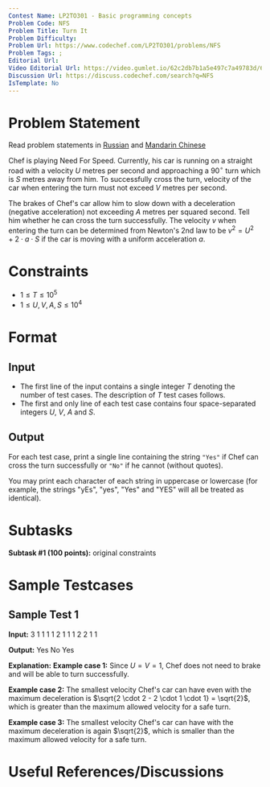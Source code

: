```yaml
---
Contest Name: LP2TO301 - Basic programming concepts
Problem Code: NFS
Problem Title: Turn It
Problem Difficulty: 
Problem Url: https://www.codechef.com/LP2TO301/problems/NFS
Problem Tags: ; 
Editorial Url: 
Video Editorial Url: https://video.gumlet.io/62c2db7b1a5e497c7a49783d/62d031fedaaef83eaf67ed2d/main.mpd
Discussion Url: https://discuss.codechef.com/search?q=NFS
IsTemplate: No
---
```



# Problem Statement

Read problem statements in [Russian](https://www.codechef.com/download/translated/LTIME94/russian/NFS.pdf) and [Mandarin Chinese](https://www.codechef.com/download/translated/LTIME94/mandarin/NFS.pdf)

Chef is playing Need For Speed. Currently, his car is running on a straight road 
with a velocity $U$ metres per second and approaching a $90^{\circ}$ turn which 
is $S$ metres away from him. To successfully cross the turn, velocity of the 
car when entering the turn must not exceed $V$ metres per second.

The brakes of Chef's car allow him to slow down with a deceleration (negative 
acceleration) not exceeding $A$ metres per squared second. Tell him whether he 
can cross the turn successfully. The velocity $v$ when entering the turn can be 
determined from Newton's 2nd law to be $v^2 = U^2 + 2 \cdot a \cdot S$ if the 
car is moving with a uniform acceleration $a$.

# Constraints

- $1 \leq T \leq 10^5$
- $1 \leq U, V, A, S \leq 10^4$

# Format

## Input

- The first line of the input contains a single integer $T$ denoting the number 
  of test cases. The description of $T$ test cases follows.
- The first and only line of each test case contains four space-separated 
  integers $U$, $V$, $A$ and $S$.

## Output

For each test case, print a single line containing the string `"Yes"` if Chef 
can cross the turn successfully or `"No"` if he cannot (without quotes).

You may print each character of each string in uppercase or lowercase (for 
example, the strings "yEs", "yes", "Yes" and "YES" will all be treated as 
identical).

# Subtasks

**Subtask #1 (100 points):** original constraints

# Sample Testcases

## Sample Test 1

**Input:**
3
1 1 1 1
2 1 1 1
2 2 1 1

**Output:**
Yes
No
Yes

**Explanation:**
**Example case 1:** Since $U = V = 1$, Chef does not need to brake and will be 
able to turn successfully.

**Example case 2:** The smallest velocity Chef's car can have even with the 
maximum deceleration is $\sqrt{2 \cdot 2 - 2 \cdot 1 \cdot 1} = \sqrt{2}$, 
which is greater than the maximum allowed velocity for a safe turn.

**Example case 3:** The smallest velocity Chef's car can have with the maximum 
deceleration is again $\sqrt{2}$, which is smaller than the maximum allowed 
velocity for a safe turn.

# Useful References/Discussions
